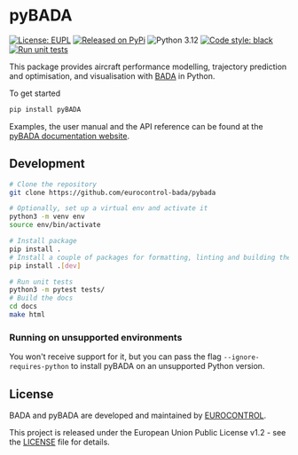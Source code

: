 # pyBADA

<a href="https://github.com/eurocontrol-bada/pybada/blob/main/LICENCE.txt"><img alt="License: EUPL" src="https://img.shields.io/badge/license-EUPL-3785D1.svg"></a>
<a href="https://pypi.org/project/pyBADA"><img alt="Released on PyPi" src="https://img.shields.io/pypi/v/pyBADA.svg"></a>
![Python 3.12](https://img.shields.io/badge/Python-3.12-3776AB.svg?logo=python&logoColor=white)
<a href="https://github.com/eurocontrol-bada/pybada"><img alt="Code style: black" src="https://img.shields.io/badge/code%20style-black-000000.svg"></a>
[![Run unit tests](https://github.com/eurocontrol-bada/pybada/actions/workflows/pytest.yml/badge.svg)](https://github.com/eurocontrol-bada/pybada/actions/workflows/pytest.yml)

This package provides aircraft performance modelling, trajectory prediction and optimisation, and visualisation with [BADA](https://www.eurocontrol.int/model/bada) in Python.

To get started

```bash
pip install pyBADA
```

Examples, the user manual and the API reference can be found at the [pyBADA documentation website](https://eurocontrol-bada.github.io/pybada/index.html).

## Development

```bash
# Clone the repository
git clone https://github.com/eurocontrol-bada/pybada

# Optionally, set up a virtual env and activate it
python3 -m venv env
source env/bin/activate

# Install package 
pip install .
# Install a couple of packages for formatting, linting and building the docs
pip install .[dev]

# Run unit tests
python3 -m pytest tests/
# Build the docs
cd docs
make html
```


### Running on unsupported environments

You won't receive support for it, but you can pass the flag `--ignore-requires-python` to install pyBADA on an unsupported Python version.


## License

BADA and pyBADA are developed and maintained by [EUROCONTROL](https://www.eurocontrol.int/).

This project is released under the European Union Public License v1.2 - see the [LICENSE](https://joinup.ec.europa.eu/collection/eupl/eupl-text-eupl-12) file for details.
